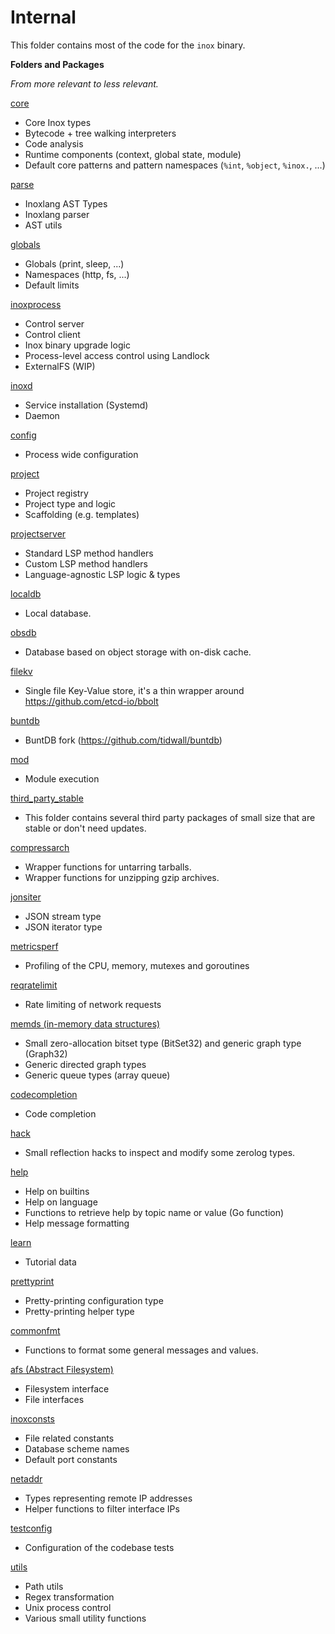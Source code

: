 # Internal

This folder contains most of the code for the `inox` binary.

**Folders and Packages**

_From more relevant to less relevant._

[core](./core/README.md)
- Core Inox types
- Bytecode + tree walking interpreters
- Code analysis
- Runtime components (context, global state, module)
- Default core patterns and pattern namespaces (`%int`, `%object`, `%inox.`, ...)

[parse](./parse/README.md)
- Inoxlang AST Types
- Inoxlang parser
- AST utils

[globals](./globals/README.md)
- Globals (print, sleep, ...)
- Namespaces (http, fs, ...)
- Default limits

[inoxprocess](./inoxprocess/README.md)
- Control server
- Control client
- Inox binary upgrade logic
- Process-level access control using Landlock
- ExternalFS (WIP)

[inoxd](./inoxd/README.md)
- Service installation (Systemd)
- Daemon

[config](./config/README.md)
- Process wide configuration

[project](./project/README.md)
- Project registry
- Project type and logic
- Scaffolding (e.g. templates)

[projectserver](./projectserver/README.md)
- Standard LSP method handlers
- Custom LSP method handlers
- Language-agnostic LSP logic & types

[localdb](./localdb/README.md)
- Local database.

[obsdb](./obsdb/database.go)
- Database based on object storage with on-disk cache.

[filekv](./filekv/kv.go)
- Single file Key-Value store, it's a thin wrapper around https://github.com/etcd-io/bbolt

[buntdb](./buntdb/buntdb.go)
- BuntDB fork (https://github.com/tidwall/buntdb)

[mod](./mod/execution.go)
- Module execution

[third_party_stable](./third_party_stable/README.md)

- This folder contains several third party packages of small size that are
  stable or don't need updates.

[compressarch](./compressarch/README.md)
- Wrapper functions for untarring tarballs.
- Wrapper functions for unzipping gzip archives.

[jonsiter](./jonsiter/README.md)
- JSON stream type
- JSON iterator type 

[metricsperf](./metricsperf/README.md)
- Profiling of the CPU, memory, mutexes and goroutines

[reqratelimit](./reqratelimit/README.md)
- Rate limiting of network requests

[memds (in-memory data structures)](./memds/README.md)
- Small zero-allocation bitset type (BitSet32) and generic graph type (Graph32)
- Generic directed graph types
- Generic queue types (array queue)

[codecompletion](./codecompletion/README.md)
- Code completion

[hack](./hack/zerolog.go)
- Small reflection hacks to inspect and modify some zerolog types.

[help](./help/README.md)
- Help on builtins
- Help on language
- Functions to retrieve help by topic name or value (Go function)
- Help message formatting

[learn](./learn/tutorials.go)
- Tutorial data

[prettyprint](./prettyprint/pretty_print.go)
- Pretty-printing configuration type
- Pretty-printing helper type

[commonfmt](./commonfmt/README.md)
- Functions to format some general messages and values.

[afs (Abstract Filesystem)](./afs/abstract_fs.go)
- Filesystem interface
- File interfaces

[inoxconsts](./inoxconsts/consts.go)
- File related constants
- Database scheme names
- Default port constants

[netaddr](./netaddr/README.md)
- Types representing remote IP addresses
- Helper functions to filter interface IPs

[testconfig](./testconfig/config.go)
- Configuration of the codebase tests

[utils](./utils/README.md)
- Path utils
- Regex transformation
- Unix process control
- Various small utility functions